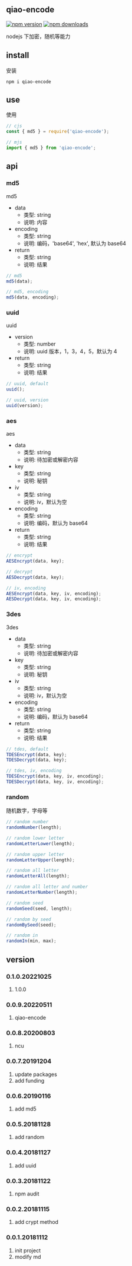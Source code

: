 ## qiao-encode

[![npm version](https://img.shields.io/npm/v/qiao-encode.svg?style=flat-square)](https://www.npmjs.org/package/qiao-encode)
[![npm downloads](https://img.shields.io/npm/dm/qiao-encode.svg?style=flat-square)](https://npm-stat.com/charts.html?package=qiao-encode)

nodejs 下加密，随机等能力

## install

安装

```shell
npm i qiao-encode
```

## use

使用

```javascript
// cjs
const { md5 } = require('qiao-encode');

// mjs
import { md5 } from 'qiao-encode';
```

## api

### md5

md5

- data
  - 类型: string
  - 说明: 内容
- encoding
  - 类型: string
  - 说明: 编码，'base64', 'hex', 默认为 base64
- return
  - 类型: string
  - 说明: 结果

```javascript
// md5
md5(data);

// md5, encoding
md5(data, encoding);
```

### uuid

uuid

- version
  - 类型: number
  - 说明: uuid 版本，1，3，4，5，默认为 4
- return
  - 类型: string
  - 说明: 结果

```javascript
// uuid, default
uuid();

// uuid, version
uuid(version);
```

### aes

aes

- data
  - 类型: string
  - 说明: 待加密或解密内容
- key
  - 类型: string
  - 说明: 秘钥
- iv
  - 类型: string
  - 说明: iv，默认为空
- encoding
  - 类型: string
  - 说明: 编码，默认为 base64
- return
  - 类型: string
  - 说明: 结果

```javascript
// encrypt
AESEncrypt(data, key);

// decrypt
AESDecrypt(data, key);

// iv, encoding
AESEncrypt(data, key, iv, encoding);
AESDecrypt(data, key, iv, encoding);
```

### 3des

3des

- data
  - 类型: string
  - 说明: 待加密或解密内容
- key
  - 类型: string
  - 说明: 秘钥
- iv
  - 类型: string
  - 说明: iv，默认为空
- encoding
  - 类型: string
  - 说明: 编码，默认为 base64
- return
  - 类型: string
  - 说明: 结果

```javascript
// tdes, default
TDESEncrypt(data, key);
TDESDecrypt(data, key);

// tdes, iv, encoding
TDESEncrypt(data, key, iv, encoding);
TDESDecrypt(data, key, iv, encoding);
```

### random

随机数字，字母等

```javascript
// random number
randomNumber(length);

// random lower letter
randomLetterLower(length);

// random upper letter
randomLetterUpper(length);

// random all letter
randomLetterAll(length);

// random all letter and number
randomLetterNumber(length);

// random seed
randomSeed(seed, length);

// random by seed
randomBySeed(seed);

// random in
randomIn(min, max);
```

## version

### 0.1.0.20221025

1. 1.0.0

### 0.0.9.20220511

1. qiao-encode

### 0.0.8.20200803

1. ncu

### 0.0.7.20191204

1. update packages
2. add funding

### 0.0.6.20190116

1. add md5

### 0.0.5.20181128

1. add random

### 0.0.4.20181127

1. add uuid

### 0.0.3.20181122

1. npm audit

### 0.0.2.20181115

1. add crypt method

### 0.0.1.20181112

1. init project
2. modify md
